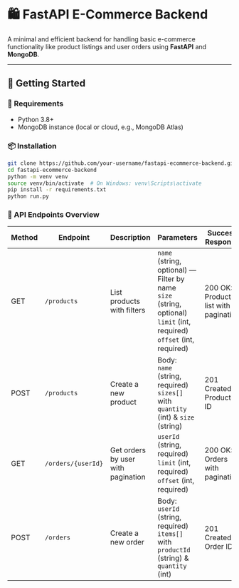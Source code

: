 # 🛍️ FastAPI E-Commerce Backend

A minimal and efficient backend for handling basic e-commerce functionality like product listings and user orders using **FastAPI** and **MongoDB**.

---

## 🚀 Getting Started

### 🔧 Requirements

- Python 3.8+
- MongoDB instance (local or cloud, e.g., MongoDB Atlas)

### 📦 Installation

```bash
git clone https://github.com/your-username/fastapi-ecommerce-backend.git
cd fastapi-ecommerce-backend
python -m venv venv
source venv/bin/activate  # On Windows: venv\Scripts\activate
pip install -r requirements.txt
python run.py
```

### 📘 API Endpoints Overview

| Method | Endpoint     | Description                        | Parameters                                                                                         | Success Response | Error Response                |
|--------|--------------|------------------------------------|----------------------------------------------------------------------------------------------------|------------------|-------------------------------|
| GET    | `/products`  | List products with filters         | `name` (string, optional) — Filter by name<br>`size` (string, optional)<br>`limit` (int, required)<br>`offset` (int, required) | 200 OK: Product list with pagination | 500: Database connection error |
| POST   | `/products`    | Create a new product                 | Body:<br>`name` (string, required)<br>`sizes[]` with `quantity` (int) & `size` (string)     | 201 Created: Product ID             | 500: Failed to insert order    |
| GET    | `/orders/{userId}`    | Get orders by user with pagination | `userId` (string, required)<br>`limit` (int, required)<br>`offset` (int, required)                 | 200 OK: Orders with pagination    | 500: Query failed              |
| POST   | `/orders`    | Create a new order                 | Body:<br>`userId` (string, required)<br>`items[]` with `productId` (string) & `quantity` (int)     | 201 Created: Order ID             | 500: Failed to insert order    |
